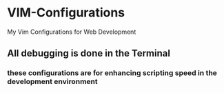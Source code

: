 # VIM-Configurations
My Vim Configurations for Web Development  

## All debugging is done in the Terminal
### these configurations are for enhancing scripting speed in the development environment
 
